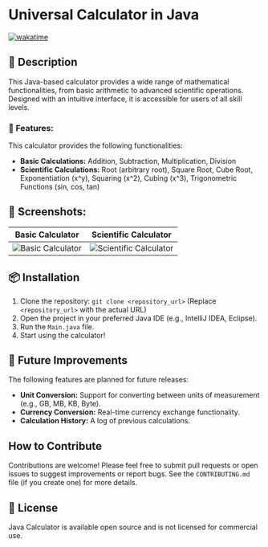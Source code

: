 # Universal Calculator in Java

[![wakatime](https://wakatime.com/badge/user/c87b4f82-d14c-4735-bf74-da24e9289afa/project/9300bc5f-7891-4e7a-9dfa-508457d7b54c.svg)](https://wakatime.com/badge/user/c87b4f82-d14c-4735-bf74-da24e9289afa/project/9300bc5f-7891-4e7a-9dfa-508457d7b54c)

## 📌 Description
This Java-based calculator provides a wide range of mathematical functionalities, from basic arithmetic to advanced scientific operations. Designed with an intuitive interface, it is accessible for users of all skill levels.

### 🧮 Features:
This calculator provides the following functionalities:

*   **Basic Calculations:** Addition, Subtraction, Multiplication, Division
*   **Scientific Calculations:** Root (arbitrary root), Square Root, Cube Root, Exponentiation (x^y), Squaring (x^2), Cubing (x^3), Trigonometric Functions (sin, cos, tan)

## 📸 Screenshots:
| Basic Calculator                                                                                                           | Scientific Calculator                                                                                                           |
|----------------------------------------------------------------------------------------------------------------------------|---------------------------------------------------------------------------------------------------------------------------------|
| ![Basic Calculator](https://user-images.githubusercontent.com/88186542/134760073-3b3b3b3b-1b3b-4b3b-8b3b-3b3b3b3b3b3b.png) | ![Scientific Calculator](https://user-images.githubusercontent.com/88186542/134760075-3b3b3b3b-1b3b-4b3b-8b3b-3b3b3b3b3b3b.png) |

## 📦 Installation

1.  Clone the repository: `git clone <repository_url>` (Replace `<repository_url>` with the actual URL)
2.  Open the project in your preferred Java IDE (e.g., IntelliJ IDEA, Eclipse).
3.  Run the `Main.java` file.
4.  Start using the calculator!

## 🚀 Future Improvements

The following features are planned for future releases:

*   **Unit Conversion:** Support for converting between units of measurement (e.g., GB, MB, KB, Byte).
*   **Currency Conversion:** Real-time currency exchange functionality.
*   **Calculation History:**  A log of previous calculations.

## How to Contribute

Contributions are welcome!  Please feel free to submit pull requests or open issues to suggest improvements or report bugs.  See the `CONTRIBUTING.md` file (if you create one) for more details.

## 💼 License
Java Calculator is available open source and is not licensed for commercial use.


